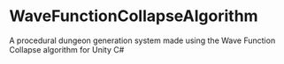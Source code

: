# WaveFunctionCollapseAlgorithm
 A procedural dungeon generation system made using the Wave Function Collapse algorithm for Unity C#

